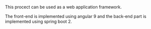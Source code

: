 This procect can be used as a web application framework.

The front-end is implemented using angular 9 and the back-end part is implemented using spring boot 2.
